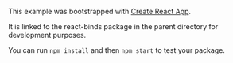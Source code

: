 This example was bootstrapped with [Create React App](https://github.com/facebook/create-react-app).

It is linked to the react-binds package in the parent directory for development purposes.

You can run `npm install` and then `npm start` to test your package.
